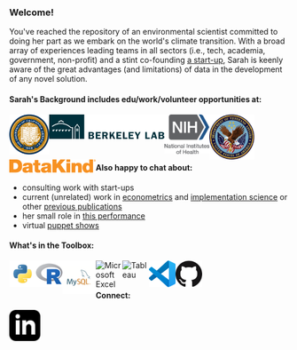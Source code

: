 ### Welcome! 

You've reached the repository of an environmental scientist committed to doing her part as we embark on the world's climate transition. With a broad array of experiences leading teams in all sectors (i.e., tech, academia, government, non-profit) and a stint co-founding [a start-up](https://www.crunchbase.com/organization/govrock), Sarah is keenly aware of the great advantages (and limitations) of data in the development of any novel solution. 

#### Sarah's Background includes edu/work/volunteer opportunities at:
<img align="left" alt="UC Berkeley" width="72px" src="https://github.com/SIDaniels/SIDaniels/blob/main/images/Seal_of_University_of_California%2C_Berkeley.svg" />
<img align="left" alt="Lawerence Berkeley National Laboratory" width="208px" src="https://github.com/SIDaniels/SIDaniels/blob/main/images/Lawrence_Berkeley_National_Laboratory_logo.svg" /> 
<img align="left" alt="National Institutes of Health" width="81px" src="https://github.com/SIDaniels/SIDaniels/blob/main/images/NIH_2013_logo_vertical.svg" />
<img align="left" alt="Veterans Health Affairs" width="81px" src="https://github.com/SIDaniels/SIDaniels/blob/main/images/Seal_of_the_U.S._Department_of_Veterans_Affairs.svg" />
<img align="left" alt="DataKind" width="156px" src="https://github.com/SIDaniels/SIDaniels/blob/main/images/DK_LOGO_R_ORG.svg" /> 

<br />  
<br />  
<br />  <br />  

#### Also happy to chat about:
- consulting work with start-ups
- current (unrelated) work in [econometrics](https://pubmed.ncbi.nlm.nih.gov/36153575/) and [implementation science](https://pubmed.ncbi.nlm.nih.gov/36205470/) or other [previous publications](https://pubmed.ncbi.nlm.nih.gov/?term=sarah%20I.%20Daniels)
- her small role in [this performance](https://www.facebook.com/paul.s.flores/videos/10156889663253006)
- virtual [puppet shows](https://www.youtube.com/@frogandtoadpuppetshow8882)

#### What's in the Toolbox:
<img align="left" alt="Python" width="48px" src="https://raw.githubusercontent.com/github/explore/80688e429a7d4ef2fca1e82350fe8e3517d3494d/topics/python/python.png" /> 
<img align="left" alt="R" width="48px" src="https://raw.githubusercontent.com/github/explore/80688e429a7d4ef2fca1e82350fe8e3517d3494d/topics/r/r.png" /> 
<img align="left" alt="MySQL" width="60px" src="https://raw.githubusercontent.com/github/explore/80688e429a7d4ef2fca1e82350fe8e3517d3494d/topics/mysql/mysql.png" />
<img align="left" alt="Microsoft Excel" width="48px" src="https://img.icons8.com/color/452/microsoft-excel-2019--v1.png" />
<img align="left" alt="Tableau" width="48px" src="https://cdn.worldvectorlogo.com/logos/tableau-software.svg" />
<img align="left" alt="Visual Studio Code" width="48px" src="https://raw.githubusercontent.com/github/explore/80688e429a7d4ef2fca1e82350fe8e3517d3494d/topics/visual-studio-code/visual-studio-code.png" />
<img align="left" alt="GitHub" width="48px" src="https://raw.githubusercontent.com/github/explore/78df643247d429f6cc873026c0622819ad797942/topics/github/github.png" />
<br />
<br />






#### Connect: 
<img align="left" alt="LinkedIn" width="56px" src="https://github.com/SIDaniels/SIDaniels/blob/main/iconmonstr-linkedin-3.svg" />
